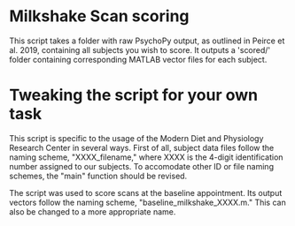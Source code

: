 # Milkshake Scan scoring
This script takes a folder with raw PsychoPy output, as outlined in Peirce et al. 2019, containing all subjects you wish to score. It outputs a 'scored/' folder containing corresponding MATLAB vector files for each subject.

# Tweaking the script for your own task
This script is specific to the usage of the Modern Diet and Physiology Research Center in several ways. First of all, subject data files follow the naming scheme, "XXXX_filename," where XXXX is the 4-digit identification number assigned to our subjects. To accomodate other ID or file naming schemes, the "main" function should be revised.

The script was used to score scans at the baseline appointment. Its output vectors follow the naming scheme, "baseline_milkshake_XXXX.m." This can also be changed to a more appropriate name. 
